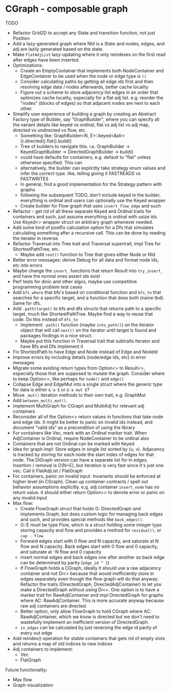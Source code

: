 # CGraph - composable graph

TODO 
 - Refactor Grid2D to accept any State and transition function, not just Position
 - Add a lazy-generated graph where NId is a State and nodes, edges, and adj are lazily generated based on the state.
 - Make `FlatAdjList` lazy-updating where it only reindexes on the first read after edges have been inserted.
 - Optimizations:
    - Create an EmptyContainer that implements both NodeContainer and EdgeContainer to be used when the node or edge type is `()`
    - Consider calculating paths by getting all edge ids first and then resolving edge data / nodes afterwards, better cache locality
    - Figure out a scheme to store adjacency list edges in an order that optimizes cache locality, especially for a flat adj list. e.g. reorder the "nodes" (blocks of edges) so that adjacent nodes are next to each other.
 - Simplify user experience of building a graph by creating an Abstract Factory type of Builder, say "GraphBuilder", where you can specify all the variant details like keyed vs ordinal,
 flat vs adj list vs adj map, directed vs undirected vs flow, etc. 
    - Something like: GraphBuilder<N, E>::keyed<&str>().directed().flat().build()
    - Tree of builders to navigate this. i.e. GraphBuilder -> KeyedGraphBuilder -> DirectedGraphBuilder -> build()
    - could have defaults for containers, e.g. default to "flat" unless otherwise specified. This can
    - alternatively, the builder can explicitly take strategy enum values and infer the correct type. like, telling giving it FASTREADS vs FASTWRITES
    - In general, find a good implementation for the Strategy pattern with graphs
    - following the subsequent TODO, don't include keyed in the builder, everything is ordinal and users can optionally use the Keyed wrapper
    - Create builder for Flow graph that uses `insert_flow_edge` and such
 - Refactor - get rid of all these separate Keyed and Ordinal traits for containers and such, just assume everything is ordinal with usize ids. Use Keyed<> wrapper struct on arbitrary graph whenever needed.
 - Add some kind of postfix calculation option for a Dfs that simulates calculating something after a recursive call. This can be done by reading the iterator in reverse.
 - Refactor Traversal into Tree trait and Traversal supertrait, impl Tree for ShortestPathTree, etc.
    - Maybe add `root()` function to Tree that gives either Node or NId
 - Better error messages: derive Debug for all data and format node ids, etc into errors
 - Maybe change the `insert_` functions that return Result into `try_insert_` and have the normal ones assert ids exist
 - Perf tests for dinic and other algos, maybe use competitive programming problem test cases
 - Add `bfs_where` that bfs's based on conditional function and `bfs_to` that searches for a specific target, and a function that does both (name tbd). Same for dfs.
 - Add `.path(target)` to bfs and dfs structs that returns path to a specific target, much like ShortestPathTree. Maybe find a way to reuse that code. Do this instead of `dfs_to`
    - Implement `.path()` function (maybe `into_path()`) on the iterator object that will call `next()` on the iterator until target is found and packages findings in a nice struct.
    - Maybe put this function in Traversal trait that subtraits Iterator and have Bfs and Dfs implement it
 - Fix ShortestPath to have Edge and Node instead of Edge and NodeId
 - Improve errors by including details (node/edge ids, etc) in error messages
 - Migrate some existing return types from Option<> to Result<>, especially those that are supposed to mutate the graph. Consider where to keep Option<>, like perhaps for `node()` and `edge()`
 - Collapse Edge and EdgeMut into a single struct where the generic type for data is either `&'a E` or `&'a mut E`?
 - Move `_mut()` iteration methods to their own trait, e.g. GraphMut
 - Add `between_multi_mut()`.
 - implement MultiGraph for CGraph and MultiAdj for relevant adj containers
 - Reconsider all of the Option<> return values in functions that take node and edge ids. It might be better to panic on invalid ids instead, and document "valid ids" as a precondition of using the library
 - For containers like Vec<Node>, mark with an Ordinal marker trait. When AdjContainer is Ordinal, require NodeContainer to be ordinal also
 - Containers that are not Ordinal can be marked with Keyed
 - Idea for graph impl: Store edges in single list sorted by (u, v). Adjacency is tracked by storing for each node the start index of edges for that node. The DiGraph version can have a separate list for in edges. Insertion / removal is O(N+E), but iteration is very fast since it's just one vec. Call it FlatAdjList / FlatGraph
 - For containers, panic on invalid input. Invariants should be enforced at higher level (in CGraph). Clean up container contracts / spell out behavior assumptions explicitly. e.g. adj container `insert_node` has no return value. it should either return Option<> to denote error or panic on any invalid input
 - Max flow:
    - Create FlowGraph struct that holds G: DirectedGraph and implements Graph, but does custom logic for managing back edges and such, and provides special methods like `back_edges()`.
    - G::E must be type Flow, which is a struct holding some integer type storing capacity and flow and provides a method for `residual()`, or `cap - flow`
	- Forward edges start with 0 flow and N capacity, and saturate at N flow and N capacity. Back edges start with 0 flow and 0 capacity, and saturate at -N flow and 0 capacity
    - insert normal edges and back edges one after another so back edge can be determined by parity (`edge_id ^ 1`)
    - If FlowGraph holds a CGraph, ideally it should use a raw adjacency container and not Di<> because that would inefficiently store in edges separately even though the flow graph will do that anyway. Refactor the traits (DirectedGraph, DirectedAdjContainer) to let you make a DirectedGraph without using Di<>. One option is to have a marker trait for RawAdjContainer and impl DirectedGraph for graphs where AC: RawAdjContainer. This is more accurate anyway because raw adj containers are directed.
    - Better option, only allow FlowGraph to hold CGraph where AC: RawAdjContainer, which we know is directed but we don't need to wastefully implement an inefficient version of DirectedGraph.
    - `in_edges` can be calculated by just reversing the edge id parity of every out edge
 - Add reindex() operation for stable containers that gets rid of empty slots and returns a map of old indices to new indices
 - Adj containers to implement:
    - Vec<Map>
    - FlatGraph

Future functionality:
- Max flow
- Graph visualization
